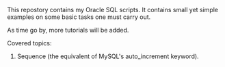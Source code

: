 This repostory contains my Oracle SQL scripts. It contains small yet simple examples on some basic tasks one must carry out.

As time go by, more tutorials will be added.

Covered topics:

1. Sequence (the equivalent of MySQL's auto_increment keyword).
